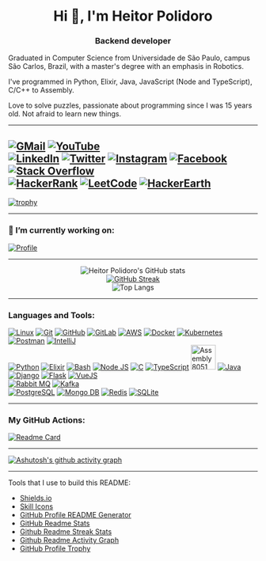 <h1 align="center">Hi 👋, I'm Heitor Polidoro</h1>
<h3 align="center">Backend developer</h3>

Graduated in Computer Science from Universidade de São Paulo, campus São Carlos, Brazil, with a master's degree with an emphasis in Robotics. 

I've programmed in Python, Elixir, Java, JavaScript (Node and TypeScript), C/C++ to Assembly.

Love to solve puzzles, passionate about programming since I was 15 years old. Not afraid to learn new things.

---
  [![GMail](https://img.shields.io/badge/Gmail-D14836?style=for-the-badge&logo=gmail&logoColor=white)](mailto:heitor.polidoro@gmail.com)
  [![YouTube](https://img.shields.io/badge/YouTube-red?style=for-the-badge&logo=youtube&logoColor=white)](https://www.youtube.com/c/heitor.polidoro)
  <br>
  [![LinkedIn](https://img.shields.io/badge/LinkedIn-0077B5?style=for-the-badge&logo=linkedin&logoColor=white)](https://www.linkedin.com/in/heitor-polidoro/)
  [![Twitter](https://img.shields.io/badge/Twitter-1DA1F2?style=for-the-badge&logo=twitter&logoColor=white)](https://twitter.com/heitorpolidoro)
  [![Instagram](https://img.shields.io/badge/Instagram-E4405F?style=for-the-badge&logo=instagram&logoColor=white)](https://instagram.com/heitorpolidoro)
  [![Facebook](https://img.shields.io/badge/Facebook-1877F2?style=for-the-badge&logo=facebook&logoColor=white)](https://fb.com/heitor.polidoro)
  <br>
  [![Stack Overflow](https://img.shields.io/badge/stack%20overflow-FE7A16?logo=stack-overflow&logoColor=white&style=for-the-badge)](https://stackoverflow.com/users/16155315)
  <br>
  [![HackerRank](https://img.shields.io/badge/-Hackerrank-2EC866?style=for-the-badge&logo=HackerRank&logoColor=white)](https://www.hackerrank.com/heitor_polidoro)
  [![LeetCode](https://img.shields.io/badge/LeetCode-000000?style=for-the-badge&logo=LeetCode&logoColor=#d16c06)](https://www.leetcode.com/heitorpolidoro)
  [![HackerEarth](https://img.shields.io/badge/HackerEarth-%232C3454.svg?style=for-the-badge&logo=HackerEarth&logoColor=Blue)](https://www.hackerearth.com/@heitor.polidoro)
---
  [![trophy](https://github-profile-trophy.vercel.app/?username=heitorpolidoro&theme=darkhub&row=1&column=7&no-bg=true&no-frame=true)](https://github.com/ryo-ma/github-profile-trophy)

---
<!-- start: readme-repos-list -->
<!-- This list is auto-generated using koj-co/readme-repos-list -->
<!-- Do not edit this list manually, your changes will be overwritten -->
<!-- end: readme-repos-list -->

<!-- working_on starts -->

### 🔭 I’m currently working on:

[![Profile](https://github-readme-stats.vercel.app/api/pin/?username=heitorpolidoro&repo=heitorpolidoro&theme=dark)](https://github.com/heitorpolidoro/heitorpolidoro)

<!-- working_on ends -->
  
  <!-- - 🌱 I’m currently learning ... -->
  <!-- - 👯 I’m looking to collaborate on ... -->

---
<div align="center">

![Heitor Polidoro's GitHub stats](https://github-readme-stats.vercel.app/api/?username=heitorpolidoro&show_icons=true&theme=dark&show=reviews,prs_merged,prs_merged_percentage&rank_icon=github&card_width=500px&hide_border=true)<br>
[![GitHub Streak](https://github-readme-streak-stats.herokuapp.com?user=heitorpolidoro&theme=dark&date_format=M%20j%5B%2C%20Y%5D&card_width=500px&hide_border=true)](https://git.io/streak-stats)<br>
![Top Langs](https://github-readme-stats.vercel.app/api/top-langs/?username=heitorpolidoro&theme=dark&layout=compact&card_width=500px&hide_border=true)
</div>

---
<h3 align="left">Languages and Tools:</h3>

<!-- Tools -->
[![Linux](https://skillicons.dev/icons?i=linux&theme=dark)](https://www.linux.org/)
[![Git](https://skillicons.dev/icons?i=git&theme=dark)](https://git-scm.com/)
[![GitHub](https://skillicons.dev/icons?i=github&theme=dark)](https://github.com/)
[![GitLab](https://skillicons.dev/icons?i=gitlab&theme=dark)](https://gitlab.com/)
[![AWS](https://skillicons.dev/icons?i=aws&theme=dark)](https://aws.amazon.com)
[![Docker](https://skillicons.dev/icons?i=docker&theme=dark)](https://www.docker.com/)
[![Kubernetes](https://skillicons.dev/icons?i=kubernetes&theme=dark)](https://kubernetes.io)
[![Postman](https://skillicons.dev/icons?i=postman&theme=dark)](https://postman.com)
[![IntelliJ](https://skillicons.dev/icons?i=idea&theme=dark)](https://www.jetbrains.com/idea/)
<br><!-- Languages -->
[![Python](https://skillicons.dev/icons?i=python)](https://www.python.org)
[![Elixir](https://skillicons.dev/icons?i=elixir)](https://elixir-lang.org)
[![Bash](https://skillicons.dev/icons?i=bash)](https://www.gnu.org/software/bash/)
[![Node JS](https://skillicons.dev/icons?i=nodejs)](https://nodejs.org)
[![C](https://skillicons.dev/icons?i=c,cpp)](https://www.cprogramming.com/)
[![TypeScript](https://skillicons.dev/icons?i=typescript)](https://www.typescriptlang.org)
[<img height="50" alt="Assembly 8051" src="https://as1.ftcdn.net/v2/jpg/02/75/41/16/1000_F_275411651_N0y1yQdPI33bodWKEbbPERqf8xWbzsiC.jpg">](https://www.electronicshub.org/8051-microcontroller-assembly-language-programming/)
[![Java](https://skillicons.dev/icons?i=java)](https://docs.oracle.com/javase/8/docs/technotes/guides/language/index.html)
<br><!-- Framework -->
[![Django](https://skillicons.dev/icons?i=django)](https://www.djangoproject.com/)
[![Flask](https://skillicons.dev/icons?i=flask)](https://flask.palletsprojects.com/)
[![VueJS](https://skillicons.dev/icons?i=vue)](https://vuejs.org/)
<br><!-- Messenger -->
[![Rabbit MQ](https://skillicons.dev/icons?i=kafka)](https://www.rabbitmq.com)
[![Kafka](https://skillicons.dev/icons?i=rabbitmq)](https://kafka.apache.org)
<br><!-- Database -->
[![PostgreSQL](https://skillicons.dev/icons?i=postgres)](https://www.postgresql.org)
[![Mongo DB](https://skillicons.dev/icons?i=mongo)](https://www.mongodb.com/)
[![Redis](https://skillicons.dev/icons?i=redis)](https://redis.io)
[![SQLite](https://skillicons.dev/icons?i=sqlite)](https://www.sqlite.org/)

---
<h3 align="left">My GitHub Actions:</h3>

[![Readme Card](https://github-readme-stats.vercel.app/api/pin/?username=heitorpolidoro&repo=autocreate-pr&theme=dark)](https://github.com/heitorpolidoro/autocreate-pr)

---
[![Ashutosh's github activity graph](https://github-readme-activity-graph.vercel.app/graph?username=heitorpolidoro&theme=github-compact&area=true&hide_border=true)](https://github.com/ashutosh00710/github-readme-activity-graph)

<!--
### 🔝 Top Contributed Repo
![Heitor Polidoro's GitHub Repository Contribution stats](https://github-contributor-stats.vercel.app/api?username=heitorpolidoro&limit=5&theme=dark&combine_all_yearly_contributions=true)
-->

---

Tools that I use to build this README:
- [Shields.io](https://shields.io/)
- [Skill Icons](https://skillicons.dev)
- [GitHub Profile README Generator](https://rahuldkjain.github.io/gh-profile-readme-generator/)
- [GitHub Readme Stats](https://github.com/anuraghazra/github-readme-stats)
- [Github Readme Streak Stats](https://github.com/DenverCoder1/github-readme-streak-stats)
- [Github Readme Activity Graph](https://github.com/Ashutosh00710/github-readme-activity-graph)
- [GitHub Profile Trophy](https://github.com/ryo-ma/github-profile-trophy)
